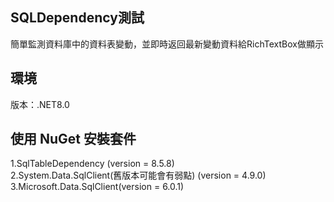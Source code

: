 ## SQLDependency測試

簡單監測資料庫中的資料表變動，並即時返回最新變動資料給RichTextBox做顯示

## 環境
版本：.NET8.0

## 使用 NuGet 安裝套件
1.SqlTableDependency (version = 8.5.8)<br />
2.System.Data.SqlClient(舊版本可能會有弱點) (version = 4.9.0)<br />
3.Microsoft.Data.SqlClient(version = 6.0.1)
